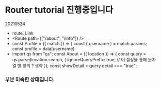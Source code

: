 # Router tutorial 진행중입니다
20210524
- route, Link
- <Route path={["/about", "/info"]} />
- const Profile = ({ match }) => {
  const { username } = match.params;
  const profile = data[username];
- import qs from "qs";
  const About = ({ location }) => {
  const query = qs.parse(location.search, {
    ignoreQueryPrefix: true, // 이 설정을 통해 문자열 맨 앞의 ? 생략
  });
  const showDetail = query.detail === "true";

### 부분 미숙한 상태입니다.
